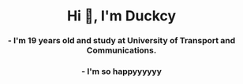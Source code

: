 <h1 align="center">Hi 👋, I'm Duckcy</h1>
<h3 align="center">- I'm 19 years old and study at University of Transport and Communications.</h3>
<h3 align="center">- I'm so happyyyyyy</h3>
